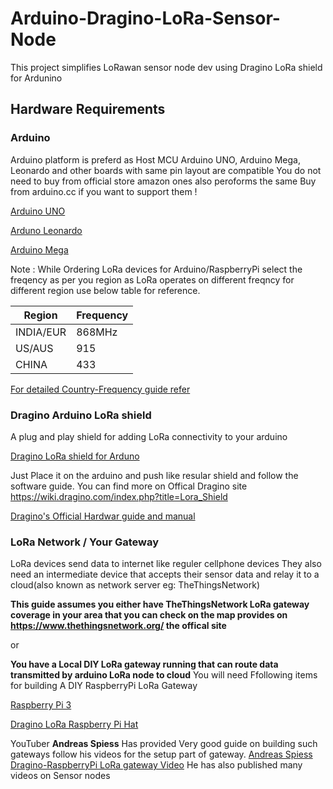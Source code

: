 # Arduino-Dragino-LoRa-Sensor-Node

This project simplifies LoRawan sensor node dev using Dragino LoRa shield for Ardunino

## Hardware Requirements 

### Arduino

Arduino platform is preferd as Host MCU
Arduino UNO, Arduino Mega, Leonardo and other boards with same pin layout are compatible
You do not need to buy from official store amazon ones also peroforms the same
Buy from arduino.cc if you want to support them !

[Arduino UNO](https://store.arduino.cc/usa/arduino-uno-rev3)

[Arduno Leonardo](https://www.arduino.cc/en/Main/Arduino_BoardLeonardo)

[Arduino Mega](https://store.arduino.cc/usa/mega-2560-r3)


Note : While Ordering LoRa devices for Arduino/RaspberryPi select the freqency as per you region as
LoRa operates on different freqncy for different region use below table for reference.

|   Region   |    Frequency  |
| ---------- | ------------- |
| INDIA/EUR  |    868MHz     |
|   US/AUS   |     915       |
|   CHINA    |     433       |

[For detailed Country-Frequency guide refer](https://www.thethingsnetwork.org/docs/lorawan/frequencies-by-country.html)




### Dragino Arduino LoRa shield 

A plug and play shield for adding LoRa connectivity to your arduino

[Dragino LoRa shield for Arduno](https://www.amazon.com/Dragino-Compatible-Arduino-Leonardo-Consumption/dp/B07HD1MH3J/ref=sr_1_2?keywords=dragino+Arduino+LoRa+shield&qid=1579113922&sr=8-2)

Just Place it on the arduino and push like resular shield and follow the software guide. You can find
more on Offical Dragino site
https://wiki.dragino.com/index.php?title=Lora_Shield

[Dragino's Official Hardwar guide and manual](https://wiki.dragino.com/index.php?title=Lora_Shield)





### LoRa Network / Your Gateway

LoRa devices send data to internet like reguler cellphone devices
They also need an intermediate device that accepts their sensor data and relay it to a cloud(also known as network server eg: TheThingsNetwork) 

**This guide assumes you either have TheThingsNetwork LoRa gateway coverage in your area that you can 
check on the map provides on https://www.thethingsnetwork.org/ the offical site**

or 

**You have a Local DIY LoRa gateway running that can route data transmitted by arduino LoRa node to cloud**
You will need Ffollowing items for building A DIY RaspberryPi LoRa Gateway

[Raspberry Pi 3](https://www.amazon.com/Raspberry-Pi-RASPBERRYPI3-MODB-1GB-Model-Motherboard/dp/B01N13X8V1/ref=sxbs_sxwds-stvp?cv_ct_cx=prime+raspberry+pi&keywords=prime+raspberry+pi&pd_rd_i=B01N13X8V1&pd_rd_r=6e87624d-3249-44b0-930a-193955cbce0b&pd_rd_w=Q31Fs&pd_rd_wg=Y8Rzi&pf_rd_p=a6d018ad-f20b-46c9-8920-433972c7d9b7&pf_rd_r=YGWB89HDQDD4655XVVWQ&psc=1&qid=1579114780&s=specialty-aps)

[Dragino LoRa Raspberry Pi Hat](https://www.amazon.com/Dragino-Raspberry-Temperature-Support-Command/dp/B07HCZMHKZ/ref=sr_1_1_sspa?keywords=raspberry+pi+LoRa+hat&qid=1579114833&s=electronics&sr=1-1-spons&psc=1&spLa=ZW5jcnlwdGVkUXVhbGlmaWVyPUE5OUtFNkdYT1NLTVEmZW5jcnlwdGVkSWQ9QTA0NzU1OTkxQUM3OVNDUlVKUU1IJmVuY3J5cHRlZEFkSWQ9QTAzMTYzODkxMEVEUEwzOFgxUlBEJndpZGdldE5hbWU9c3BfYXRmJmFjdGlvbj1jbGlja1JlZGlyZWN0JmRvTm90TG9nQ2xpY2s9dHJ1ZQ==)




YouTuber **Andreas Spiess** Has provided Very good guide on building such gateways follow his videos for the setup part of gateway.
[Andreas Spiess Dragino-RaspberryPi LoRa gateway Video](https://www.youtube.com/watch?v=Ya-QlEaonLU&list=PL3XBzmAj53Rkkogh-lti58h_GkhzU1n7U&index=6)
He has also published many videos on Sensor nodes

